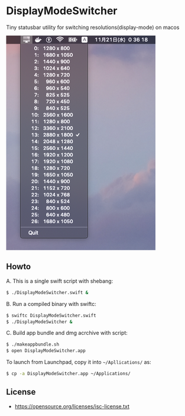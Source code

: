 # DisplayModeSwitcher

Tiny statusbar utility for switching resolutions(display-mode) on macos

![screenshot](screenshot-dms.png)

## Howto

A. This is a single swift script with shebang:

```sh
$ ./DisplayModeSwitcher.swift &
```

B. Run a compiled binary with swiftc:

```sh
$ swiftc DisplayModeSwitcher.swift
$ ./DisplayModeSwitcher &
```

C. Build app bundle and dmg acrchive with script:

```sh
$ ./makeappbundle.sh
$ open DisplayModeSwitcher.app
```

To launch from Launchpad, copy it into `~/Apllications/` as:

```sh
$ cp -a DisplayModeSwitcher.app ~/Applications/
```


## License

- https://opensource.org/licenses/isc-license.txt

